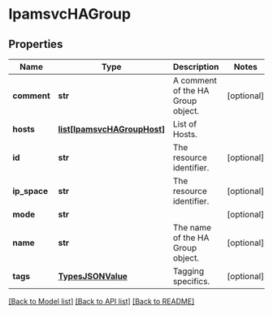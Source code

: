 # IpamsvcHAGroup

## Properties
Name | Type | Description | Notes
------------ | ------------- | ------------- | -------------
**comment** | **str** | A comment of the HA Group object. | [optional] 
**hosts** | [**list[IpamsvcHAGroupHost]**](IpamsvcHAGroupHost.md) | List of Hosts. | 
**id** | **str** | The resource identifier. | [optional] 
**ip_space** | **str** | The resource identifier. | [optional] 
**mode** | **str** |  | [optional] 
**name** | **str** | The name of the HA Group object. | [optional] 
**tags** | [**TypesJSONValue**](TypesJSONValue.md) | Tagging specifics. | [optional] 

[[Back to Model list]](../README.md#documentation-for-models) [[Back to API list]](../README.md#documentation-for-api-endpoints) [[Back to README]](../README.md)


